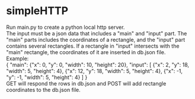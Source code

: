 # simpleHTTP

Run main.py to create a python local http server.<br />
The input must be a json data that includes a "main" and "input" part. The "main" parts includes the coordinates of a rectangle, and the "input" part contains several rectangles. If a rectangle in "input" intersects with the "main" rectangle, the coordinates of it are inserted in db.json file.<br />
Example:<br />
{
"main": {"x": 0, "y": 0, "width": 10, "height": 20},
"input": [
{"x": 2, "y": 18, "width": 5, "height": 4},
{"x": 12, "y": 18, "width": 5, "height": 4},
{"x": -1, "y": -1, "width": 5, "height": 4}
]
}
<br />
GET will respond the rows in db.json and POST will add rectangle coordinates to the db.json file.
